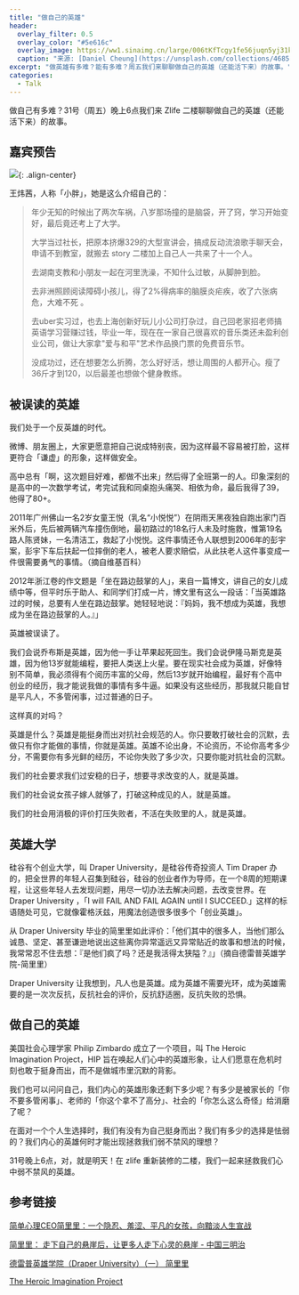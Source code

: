 ```yaml
---
title: "做自己的英雄"
header:
  overlay_filter: 0.5
  overlay_color: "#5e616c"
  overlay_image: https://ww1.sinaimg.cn/large/006tKfTcgy1fe56juqn5yj31kw0q71l5.jpg
  caption: "来源: [Daniel Cheung](https://unsplash.com/collections/468543/superheroes?photo=a03MfbjA_io)"
excerpt: "做英雄有多难？能有多难？周五我们来聊聊做自己的英雄（还能活下来）的故事。"
categories:
  - Talk
---
```


做自己有多难？31号（周五）晚上6点我们来 Zlife 二楼聊聊做自己的英雄（还能活下来）的故事。

## 嘉宾预告

![](http://screwdriver.studio/assets/images/bio/wangweiyi-2.png){: .align-center}

王炜茜，人称「小胖」，她是这么介绍自己的：

> 年少无知的时候出了两次车祸，八岁那场撞的是脑袋，开了窍，学习开始变好，最后竟还考上了大学。
> 
> 大学当过社长，把原本挤爆329的大型宣讲会，搞成反动流浪歌手聊天会，申请不到教室，就搬去 story 二楼加上自己人一共来了十一个人。
> 
> 去湖南支教和小朋友一起在河里洗澡，不知什么过敏，从脚肿到脸。
> 
> 去非洲照顾阅读障碍小孩儿，得了2%得病率的脑膜炎疟疾，收了六张病危，大难不死 。
> 
> 去uber实习过，也去上海创新好玩儿小公司打杂过，自己回老家招老师搞英语学习营赚过钱，毕业一年，现在在一家自己很喜欢的音乐类还未盈利创业公司，做让大家拿"爱与和平"艺术作品换门票的免费音乐节。
> 
> 没成功过，还在想要怎么折腾，怎么好好活，想让周围的人都开心。瘦了36斤才到120，以后最差也想做个健身教练。


## 被误读的英雄
我们处于一个反英雄的时代。

微博、朋友圈上，大家更愿意把自己说成特别丧，因为这样最不容易被打脸，这样更符合「谦虚」的形象，这样做安全。

高中总有「啊，这次题目好难，都做不出来」然后得了全班第一的人。印象深刻的是高中的一次数学考试，考完试我和同桌抱头痛哭、相依为命，最后我得了39，他得了80+。

2011年广州佛山一名2岁女童王悦（乳名“小悦悦”）在阴雨天黑夜独自跑出家门百米外后，先后被两辆汽车撞伤倒地，最初路过的18名行人未及时施救，惟第19名路人陈贤妹，一名清洁工，救起了小悦悦。这件事情还令人联想到2006年的彭宇案，彭宇下车后扶起一位摔倒的老人，被老人要求赔偿，从此扶老人这件事变成一件很需要勇气的事情。（摘自维基百科）

2012年浙江卷的作文题是「坐在路边鼓掌的人」，来自一篇博文，讲自己的女儿成绩中等，但平时乐于助人、和同学们打成一片，博文里有这么一段话：「当英雄路过的时候，总要有人坐在路边鼓掌。她轻轻地说：『妈妈，我不想成为英雄，我想成为坐在路边鼓掌的人。』」

英雄被误读了。

我们会说乔布斯是英雄，因为他一手让苹果起死回生。我们会说伊隆马斯克是英雄，因为他13岁就能编程，要把人类送上火星。要在现实社会成为英雄，好像特别不简单，我必须得有个阅历丰富的父母，然后13岁就开始编程，最好有个高中创业的经历，我才能说我做的事情有多牛逼。如果没有这些经历，那我就只能自甘是平凡人，不多管闲事，过过普通的日子。

这样真的对吗？

英雄是什么？英雄是能挺身而出对抗社会规范的人。你只要敢打破社会的沉默，去做只有你才能做的事情，你就是英雄。英雄不论出身，不论资历，不论你高考多少分，不需要你有多光鲜的经历，不论你失败了多少次，只要你能对抗社会的沉默。

我们的社会要求我们过安稳的日子，想要寻求改变的人，就是英雄。

我们的社会说女孩子嫁人就够了，打破这种成见的人，就是英雄。

我们的社会用消极的评价打压失败者，不活在失败里的人，就是英雄。

## 英雄大学
硅谷有个创业大学，叫 Draper University，是硅谷传奇投资人 Tim Draper 办的，把全世界的年轻人召集到硅谷，硅谷的创业者作为导师，在一个8周的短期课程，让这些年轻人去发现问题，用尽一切办法去解决问题，去改变世界。在 Draper University ，「I will FAIL AND FAIL AGAIN until I SUCCEED.」这样的标语随处可见，它就像霍格沃兹，用魔法创造很多很多个「创业英雄」。

从 Draper University 毕业的简里里如此评价：「他们其中的很多人，当他们那么诚恳、坚定、甚至谦逊地说出这些离你异常遥远又异常贴近的故事和想法的时候，我常常忍不住去想：『是他们疯了吗？还是我活得太狭隘？』」（摘自德雷普英雄学院-简里里）

Draper University 让我想到，凡人也是英雄。成为英雄不需要光环，成为英雄需要的是一次次反抗，反抗社会的评价，反抗舒适圈，反抗失败的恐惧。

## 做自己的英雄
美国社会心理学家 Philip Zimbardo 成立了一个项目，叫 The Heroic Imagination Project，HIP 旨在唤起人们心中的英雄形象，让人们愿意在危机时刻也敢于挺身而出，而不是做城市里沉默的背影。

我们也可以问问自己，我们内心的英雄形象还剩下多少呢？有多少是被家长的「你不要多管闲事」、老师的「你这个拿不了高分」、社会的「你怎么这么奇怪」给消磨了呢？

在面对一个个人生选择时，我们有没有为自己挺身而出？我们有多少的选择是怯弱的？我们内心的英雄何时才能出现拯救我们弱不禁风的理想？

31号晚上6点，对，就是明天！在 zlife 重新装修的二楼，我们一起来拯救我们心中弱不禁风的英雄。

## 参考链接
[简单心理CEO简里里：一个隐忍、羞涩、平凡的女孩，向黯淡人生宣战](http://newseed.pedaily.cn/201603/201603031323671_all.shtml)

[简里里： 走下自己的悬崖后，让更多人走下心灵的悬崖 - 中国三明治](http://www.china30s.com/portfolio/a-%E4%B8%89%E6%98%8E%E6%B2%BB%E6%95%85%E4%BA%8B-story/%E7%AE%80%E9%87%8C%E9%87%8C%EF%BC%9A-%E8%B5%B0%E4%B8%8B%E8%87%AA%E5%B7%B1%E7%9A%84%E6%82%AC%E5%B4%96%E5%90%8E%EF%BC%8C%E8%AE%A9%E6%9B%B4%E5%A4%9A%E4%BA%BA%E8%B5%B0%E4%B8%8B%E5%BF%83%E7%81%B5%E7%9A%84)

[德雷普英雄学院（Draper University）（一）   简里里](https://site.douban.com/243256/widget/notes/17317912/note/381001048/)

[The Heroic Imagination Project](http://heroicimagination.org/)
